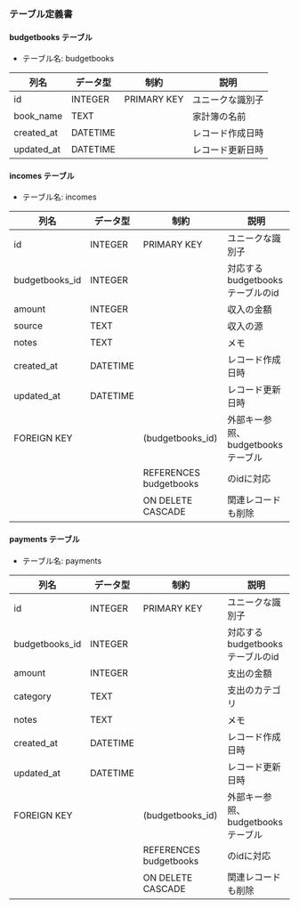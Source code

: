 ### テーブル定義書

#### budgetbooks テーブル

- テーブル名: budgetbooks

| 列名         | データ型   | 制約         | 説明                 |
|--------------|------------|--------------|----------------------|
| id           | INTEGER    | PRIMARY KEY  | ユニークな識別子     |
| book_name    | TEXT       |              | 家計簿の名前         |
| created_at   | DATETIME   |              | レコード作成日時     |
| updated_at   | DATETIME   |              | レコード更新日時     |

#### incomes テーブル

- テーブル名: incomes

| 列名            | データ型   | 制約                 | 説明                              |
|-----------------|------------|----------------------|-----------------------------------|
| id              | INTEGER    | PRIMARY KEY          | ユニークな識別子                  |
| budgetbooks_id  | INTEGER    |                      | 対応するbudgetbooksテーブルのid   |
| amount          | INTEGER    |                      | 収入の金額                        |
| source          | TEXT       |                      | 収入の源                          |
| notes           | TEXT       |                      | メモ                              |
| created_at      | DATETIME   |                      | レコード作成日時                  |
| updated_at      | DATETIME   |                      | レコード更新日時                  |
| FOREIGN KEY     |            | (budgetbooks_id)     | 外部キー参照、budgetbooksテーブル |
|                 |            | REFERENCES budgetbooks| のidに対応                       |
|                 |            | ON DELETE CASCADE    | 関連レコードも削除                |

#### payments テーブル

- テーブル名: payments

| 列名            | データ型   | 制約                 | 説明                              |
|-----------------|------------|----------------------|-----------------------------------|
| id              | INTEGER    | PRIMARY KEY          | ユニークな識別子                  |
| budgetbooks_id  | INTEGER    |                      | 対応するbudgetbooksテーブルのid   |
| amount          | INTEGER    |                      | 支出の金額                        |
| category        | TEXT       |                      | 支出のカテゴリ                    |
| notes           | TEXT       |                      | メモ                              |
| created_at      | DATETIME   |                      | レコード作成日時                  |
| updated_at      | DATETIME   |                      | レコード更新日時                  |
| FOREIGN KEY     |            | (budgetbooks_id)     | 外部キー参照、budgetbooksテーブル |
|                 |            | REFERENCES budgetbooks| のidに対応                       |
|                 |            | ON DELETE CASCADE    | 関連レコードも削除                |
